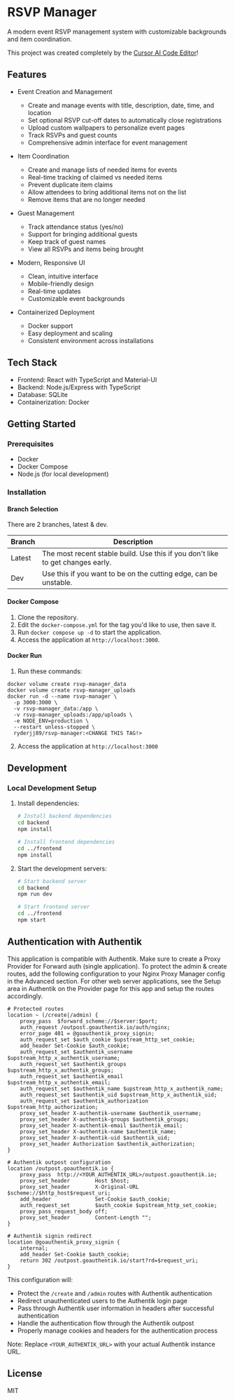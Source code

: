 # RSVP Manager

A modern event RSVP management system with customizable backgrounds and item coordination.

This project was created completely by the [Cursor AI Code Editor](https://www.cursor.com/)!

## Features

- Event Creation and Management
  - Create and manage events with title, description, date, time, and location
  - Set optional RSVP cut-off dates to automatically close registrations
  - Upload custom wallpapers to personalize event pages
  - Track RSVPs and guest counts
  - Comprehensive admin interface for event management

- Item Coordination
  - Create and manage lists of needed items for events
  - Real-time tracking of claimed vs needed items
  - Prevent duplicate item claims
  - Allow attendees to bring additional items not on the list
  - Remove items that are no longer needed

- Guest Management
  - Track attendance status (yes/no)
  - Support for bringing additional guests
  - Keep track of guest names
  - View all RSVPs and items being brought

- Modern, Responsive UI
  - Clean, intuitive interface
  - Mobile-friendly design
  - Real-time updates
  - Customizable event backgrounds

- Containerized Deployment
  - Docker support
  - Easy deployment and scaling
  - Consistent environment across installations

## Tech Stack

- Frontend: React with TypeScript and Material-UI
- Backend: Node.js/Express with TypeScript
- Database: SQLite
- Containerization: Docker

## Getting Started

### Prerequisites

- Docker
- Docker Compose
- Node.js (for local development)

### Installation

#### Branch Selection

There are 2 branches, latest & dev.

| Branch | Description |
| ------------- | ------------- |
| Latest | The most recent stable build. Use this if you don't like to get changes early. |
| Dev | Use this if you want to be on the cutting edge, can be unstable. |

#### Docker Compose

1. Clone the repository.
2. Edit the `docker-compose.yml` for the tag you'd like to use, then save it.
3. Run `docker compose up -d` to start the application.
4. Access the application at `http://localhost:3000`.

#### Docker Run

1. Run these commands:
```
docker volume create rsvp-manager_data
docker volume create rsvp-manager_uploads
docker run -d --name rsvp-manager \
  -p 3000:3000 \
  -v rsvp-manager_data:/app \
  -v rsvp-manager_uploads:/app/uploads \
  -e NODE_ENV=production \
  --restart unless-stopped \
  ryderjj89/rsvp-manager:<CHANGE THIS TAG!>
```
2. Access the application at `http://localhost:3000`

## Development

### Local Development Setup

1. Install dependencies:
   ```bash
   # Install backend dependencies
   cd backend
   npm install

   # Install frontend dependencies
   cd ../frontend
   npm install
   ```

2. Start the development servers:
   ```bash
   # Start backend server
   cd backend
   npm run dev

   # Start frontend server
   cd ../frontend
   npm start
   ```

## Authentication with Authentik

This application is compatible with Authentik. Make sure to create a Proxy Provider for Forward auth (single application). To protect the admin & create routes, add the following configuration to your Nginx Proxy Manager config in the Advanced section. For other web server applications, see the Setup area in Authentik on the Provider page for this app and setup the routes accordingly.

```nginx
# Protected routes
location ~ (/create|/admin) {
    proxy_pass	$forward_scheme://$server:$port;
    auth_request /outpost.goauthentik.io/auth/nginx;
    error_page 401 = @goauthentik_proxy_signin;
    auth_request_set $auth_cookie $upstream_http_set_cookie;
    add_header Set-Cookie $auth_cookie;
    auth_request_set $authentik_username $upstream_http_x_authentik_username;
    auth_request_set $authentik_groups $upstream_http_x_authentik_groups;
    auth_request_set $authentik_email $upstream_http_x_authentik_email;
    auth_request_set $authentik_name $upstream_http_x_authentik_name;
    auth_request_set $authentik_uid $upstream_http_x_authentik_uid;
    auth_request_set $authentik_authorization $upstream_http_authorization;
    proxy_set_header X-authentik-username $authentik_username;
    proxy_set_header X-authentik-groups $authentik_groups;
    proxy_set_header X-authentik-email $authentik_email;
    proxy_set_header X-authentik-name $authentik_name;
    proxy_set_header X-authentik-uid $authentik_uid;
    proxy_set_header Authorization $authentik_authorization;
}

# Authentik outpost configuration
location /outpost.goauthentik.io {
    proxy_pass	http://<YOUR_AUTHENTIK_URL>/outpost.goauthentik.io;
    proxy_set_header        Host $host;
    proxy_set_header        X-Original-URL $scheme://$http_host$request_uri;
    add_header              Set-Cookie $auth_cookie;
    auth_request_set        $auth_cookie $upstream_http_set_cookie;
    proxy_pass_request_body off;
    proxy_set_header        Content-Length "";
}

# Authentik signin redirect
location @goauthentik_proxy_signin {
    internal;
    add_header Set-Cookie $auth_cookie;
    return 302 /outpost.goauthentik.io/start?rd=$request_uri;
}
```

This configuration will:
- Protect the `/create` and `/admin` routes with Authentik authentication
- Redirect unauthenticated users to the Authentik login page
- Pass through Authentik user information in headers after successful authentication
- Handle the authentication flow through the Authentik outpost
- Properly manage cookies and headers for the authentication process

Note: Replace `<YOUR_AUTHENTIK_URL>` with your actual Authentik instance URL.

## License

MIT

